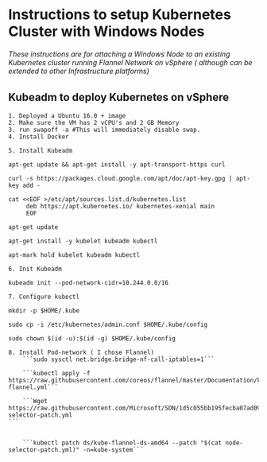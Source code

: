 # Instructions to setup Kubernetes Cluster with Windows Nodes

###### These instructions are for attaching a Windows Node to an existing Kubernetes cluster running Flannel Network on vSphere ( although can be extended to other Infrastructure platforms)

## Kubeadm to deploy Kubernetes on vSphere

	1. Deployed a Ubuntu 16.0 + image
	2. Make sure the VM has 2 vCPU's and 2 GB Memory
	3. run swapoff -a #This will immediately disable swap.
	4. Install Docker
		
	5. Install Kubeadm
	
  ```apt-get update && apt-get install -y apt-transport-https curl```
  
   ```curl -s https://packages.cloud.google.com/apt/doc/apt-key.gpg | apt-key add - ```
   
   
   ```
   cat <<EOF >/etc/apt/sources.list.d/kubernetes.list
        deb https://apt.kubernetes.io/ kubernetes-xenial main
        EOF
   ```
        
```apt-get update```

```apt-get install -y kubelet kubeadm kubectl```

```apt-mark hold kubelet kubeadm kubectl```

	6. Init Kubeadm
	
```kubeadm init --pod-network-cidr=10.244.0.0/16```

		
	7. Configure kubectl
	
```mkdir -p $HOME/.kube```
	
```sudo cp -i /etc/kubernetes/admin.conf $HOME/.kube/config```

```sudo chown $(id -u):$(id -g) $HOME/.kube/config```

	8. Install Pod-network ( I chose Flannel)
		```sudo sysctl net.bridge.bridge-nf-call-iptables=1```
		
		```kubectl apply -f https://raw.githubusercontent.com/coreos/flannel/master/Documentation/kube-flannel.yml```
		
		```Wget https://raw.githubusercontent.com/Microsoft/SDN/1d5c055bb195fecba07ad094d2d7c18c188f9d2d/Kubernetes/flannel/l2bridge/manifests/node-selector-patch.yml
    ```
    
    
		```kubectl patch ds/kube-flannel-ds-amd64 --patch "$(cat node-selector-patch.yml)" -n=kube-system```




